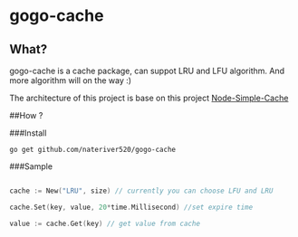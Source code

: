 gogo-cache
==========

## What?

gogo-cache is a cache package, can suppot LRU and LFU algorithm. And more algorithm will on the way :)

The architecture of this project is base on this project [Node-Simple-Cache](https://github.com/hh54188/Node-Simple-Cache) 


##How ?

###Install

```shell
go get github.com/nateriver520/gogo-cache
```

###Sample

```go

cache := New("LRU", size) // currently you can choose LFU and LRU

cache.Set(key, value, 20*time.Millisecond) //set expire time

value := cache.Get(key) // get value from cache

```

